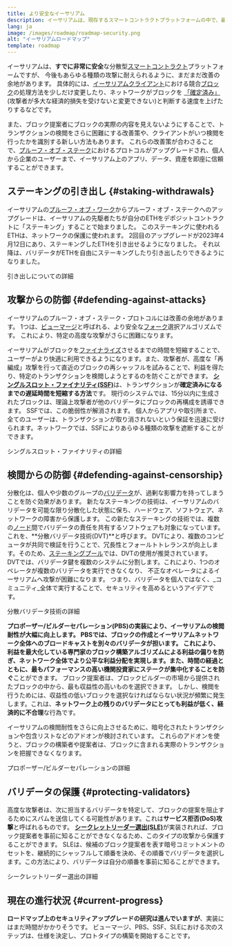 ```yaml
---
title: より安全なイーサリアム
description: イーサリアムは、現存するスマートコントラクトプラットフォームの中で、最も安全かつ分散化されています。 しかし、将来にわたってあらゆるレベルの攻撃に対して耐性を維持するためには、改善すべき点がまだあります。
lang: ja
image: /images/roadmap/roadmap-security.png
alt: "イーサリアムロードマップ"
template: roadmap
---
```


イーサリアムは、**すでに非常に安全**な分散型[スマートコントラクト](/glossary/#smart-contract)プラットフォームですが、 今後もあらゆる種類の攻撃に耐えられるように、まだまだ改善の余地があります。 具体的には、[イーサリアムクライアント](/glossary/#consensus-client)における競合[ブロック](/glossary/#block)の処理方法を少しだけ変更したり、ネットワークがブロックを [「確定済み」](/developers/docs/consensus-mechanisms/pos/#finality)(攻撃者が多大な経済的損失を受けないと変更できない)と判断する速度を上げたりするなどです。

また、ブロック提案者にブロックの実際の内容を見えないようにすることで、トランザクションの検閲をさらに困難にする改善策や、クライアントがいつ検閲を行ったかを識別する新しい方法もあります。 これらの改善策が合わさることで、[プルーフ・オブ・ステーク](/glossary/#pos)におけるプロトコルがアップグレードされ、個人から企業のユーザーまで、イーサリアム上のアプリ、データ、資産を即座に信頼することができます。

## ステーキングの引き出し {#staking-withdrawals}

イーサリアムの[プルーフ・オブ・ワーク](/glossary/#pow)からプルーフ・オブ・ステークへのアップグレードは、イーサリアムの先駆者たちが自分のETHをデポジットコントラクトに「ステーキング」することで始まりました。 このステーキングに使われるETHは、ネットワークの保護に使われます。 2回目のアップグレードが2023年4月12日にあり、ステーキングしたETHを引き出せるようになりました。 それ以降は、バリデータがETHを自由にステーキングしたり引き出したりできるようになりました。

<ButtonLink variant="outline-color" href="/staking/withdrawals/">引き出しについての詳細</ButtonLink>

## 攻撃からの防御 {#defending-against-attacks}

イーサリアムのプルーフ・オブ・ステーク・プロトコルには改善の余地があります。 1つは、[ビューマージ](https://ethresear.ch/t/view-merge-as-a-replacement-for-proposer-boost/13739)と呼ばれる、より安全な[フォーク](/glossary/#fork)選択アルゴリズムです。 これにより、特定の高度な攻撃がさらに困難になります。

イーサリアムがブロックを[ファイナライズ](/glossary/#finality)させるまでの時間を短縮することで、ユーザーがより快適に利用できるようになります。また、攻撃者が、高度な「再編成」攻撃を行って直近のブロックの再シャッフルを試みることで、利益を得たり、特定のトランザクションを検閲しようとするのを防ぐことができます。 [**シングルスロット・ファイナリティ(SSF)**](/roadmap/single-slot-finality/)は、トランザクションが**確定済みになるまでの遅延時間を短縮する方法**です。 現行のシステムでは、15分以内に生成されたブロックは、理論上攻撃者が他のバリデータにブロックの再構成を誘導できます。 SSFでは、この脆弱性が解消されます。 個人からアプリや取引所まで、全てのユーザーは、トランザクションが取り消されないという保証を迅速に受けられます。ネットワークでは、SSFによりあらゆる種類の攻撃を遮断することができます。

<ButtonLink variant="outline-color" href="/roadmap/single-slot-finality/">シングルスロット・ファイナリティの詳細</ButtonLink>

## 検閲からの防御 {#defending-against-censorship}

分散化は、個人や少数のグループの[バリデータ](/glossary/#validator)が、過剰な影響力を持ってしまうことを防ぐ効果があります。 新たなステーキングの技術は、イーサリアムのバリデータを可能な限り分散化した状態に保ち、ハードウェア、ソフトウェア、ネットワークの障害から保護します。 この新たなステーキングの技術では、複数の[ノード](/glossary/#node)間でバリデータの責任を共有するソフトウェアも対象になっています。 これを、**分散バリデータ技術(DVT)**と呼びます。 DVTにより、複数のコンピュータが共同で検証を行うことで、冗長性とフォールトトレランスが向上します。そのため、[ステーキングプール](/glossary/#staking-pool)では、DVTの使用が推奨されています。 DVTでは、バリデータ鍵を複数のシステムに分割します。これにより、1つのオペレータが複数のバリデータを実行できなくなり、 不正なオペレータによるイーサリアムへ攻撃が困難になります。 つまり、バリデータを個人ではなく、_コミュニティ_全体で実行することで、セキュリティを高めるというアイデアです。

<ButtonLink variant="outline-color" href="/staking/dvt/">分散バリデータ技術の詳細</ButtonLink>

**プロポーザー/ビルダーセパレーション(PBS)**の実装により、イーサリアムの検閲耐性が大幅に向上します。 PBSでは、ブロックの作成とイーサリアムネットワーク全体へのブロードキャストを別々のバリデータが担います。 これにより、利益を最大化している専門家のブロック構築アルゴリズムによる利益の偏りを防ぎ、ネットワーク全体でより公平な利益分配を実現します。また、時間の経過とともに、最もパフォーマンスの高い機関投資家に**ステークが集中化することを防ぐ**ことができます。 ブロック提案者は、ブロックビルダーの市場から提供されたブロックの中から、最も収益性の高いものを選択できます。 しかし、検閲を行うためには、収益性の低いブロックを選択なければならない状況が頻繁に発生します。これは、**ネットワーク上の残りのバリデータにとっても利益が低く、経済的に不合理**な行為です。

イーサリアムの検閲耐性をさらに向上させるために、暗号化されたトランザクションや包含リストなどのアドオンが検討されています。 これらのアドオンを使うと、ブロックの構築者や提案者は、ブロックに含まれる実際のトランザクションを把握できなくなります。

<ButtonLink variant="outline-color" href="/roadmap/pbs/">プロポーザー/ビルダーセパレーションの詳細</ButtonLink>

## バリデータの保護 {#protecting-validators}

高度な攻撃者は、次に担当するバリデータを特定して、ブロックの提案を阻止するためにスパムを送信してくる可能性があります。これは**サービス拒否(DoS)攻撃**と呼ばれるものです。 [**シークレットリーダー選出(SLE)**](/roadmap/secret-leader-election)が実装されれば、ブロック提案者を事前に知ることができなくなるため、このタイプの攻撃から保護することができます。 SLEは、候補のブロック提案者を表す暗号コミットメントのセットを、継続的にシャッフルして順番を決め、その順番でバリデータを選択します。この方法により、バリデータは自分の順番を事前に知ることができます。

<ButtonLink variant="outline-color" href="/roadmap/secret-leader-election">シークレットリーダー選出の詳細</ButtonLink>

## 現在の進行状況 {#current-progress}

**ロードマップ上のセキュリティアップグレードの研究は進んでいますが**、実装にはまだ時間がかかりそうです。 ビューマージ、PBS、SSF、SLEにおける次のステップは、仕様を決定し、プロトタイプの構築を開始することです。
